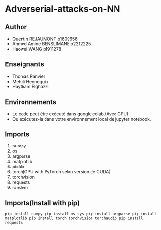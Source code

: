 # Adverserial-attacks-on-NN
## Author
- Quentin REJAUMONT p1609656
- Ahmed Amine BENSLIMANE p2212225
- Haowei WANG p1911278

## Enseignants
- Thomas Ranvier 
- Mehdi Hennequin 
- Haytham Elghazel

## Environnements 
* Le code peut être exécuté dans google colab.(Avec GPU)
* Ou exécutez-la dans votre environnement local de jupyter notebook.

## Imports
1. numpy
2. os
3. argparse
4. matplotlib
5. pickle
6. torch(GPU with PyTorch selon version de CUDA)
7. torchvision
8. requests
9. random

## Imports(Install with pip)
`
pip install numpy
pip install os-sys
pip install argparse
pip install matplotlib
pip install torch torchvision torchaudio
pip install requests
`
